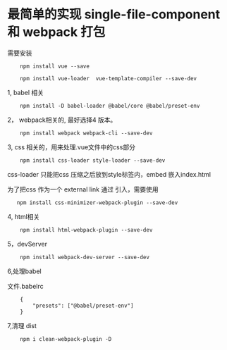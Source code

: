 # 最简单的实现 single-file-component 和 webpack 打包

需要安装

        npm install vue --save

        npm install vue-loader  vue-template-compiler --save-dev

1, babel 相关

        npm install -D babel-loader @babel/core @babel/preset-env

2， webpack相关的, 最好选择4 版本。

        npm install webpack webpack-cli --save-dev

3, css 相关的，用来处理.vue文件中的css部分

        npm install css-loader style-loader --save-dev

css-loader  只能把css 压缩之后放到style标签内，embed 嵌入index.html 

为了把css 作为一个 external link  通过<link> 引入，需要使用

       npm install css-minimizer-webpack-plugin --save-dev

4, html相关

        npm install html-webpack-plugin --save-dev

5，devServer

        npm install webpack-dev-server --save-dev


6,处理babel

文件.babelrc

        {
            "presets": ["@babel/preset-env"]
        }

7,清理 dist

        npm i clean-webpack-plugin -D
